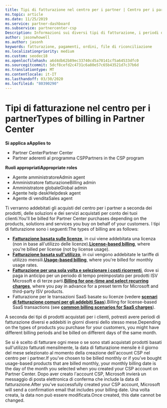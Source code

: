 ```yaml
---
title: Tipi di fatturazione nel centro per i partner | Centro per i partner
ms.topic: article
ms.date: 11/25/2019
ms.service: partner-dashboard
ms.subservice: partnercenter-csp
Description: Informazioni sui diversi tipi di fatturazione, i periodi di fatturazione e le date di fatturazione che potrebbero essere visualizzati nel centro per i partner.
author: jasonwhowell
ms.author: jasonh
keywords: fatturazione, pagamenti, ordini, file di riconciliazione
ms.localizationpriority: medium
ms.custom: seodec18
ms.openlocfilehash: a6d4db62b89ec33740cd5a70141cf5a64533dfc0
ms.sourcegitcommit: 5dcf8cefd2c4731c6a80e57c65b43521d7c37b6d
ms.translationtype: MT
ms.contentlocale: it-IT
ms.lasthandoff: 03/30/2020
ms.locfileid: "80390290"
---
```

# <a name="types-of-billing-in-partner-center"></a><span data-ttu-id="32660-104">Tipi di fatturazione nel centro per i partner</span><span class="sxs-lookup"><span data-stu-id="32660-104">Types of billing in Partner Center</span></span>

<span data-ttu-id="32660-105">**Si applica a**</span><span class="sxs-lookup"><span data-stu-id="32660-105">**Applies to**</span></span>

- <span data-ttu-id="32660-106">Partner Center</span><span class="sxs-lookup"><span data-stu-id="32660-106">Partner Center</span></span>
- <span data-ttu-id="32660-107">Partner aderenti al programma CSP</span><span class="sxs-lookup"><span data-stu-id="32660-107">Partners in the CSP program</span></span>

<span data-ttu-id="32660-108">**Ruoli appropriati**</span><span class="sxs-lookup"><span data-stu-id="32660-108">**Appropriate roles**</span></span>

- <span data-ttu-id="32660-109">Agente amministratore</span><span class="sxs-lookup"><span data-stu-id="32660-109">Admin agent</span></span>
- <span data-ttu-id="32660-110">Amministratore fatturazione</span><span class="sxs-lookup"><span data-stu-id="32660-110">Billing admin</span></span>
- <span data-ttu-id="32660-111">Amministratore globale</span><span class="sxs-lookup"><span data-stu-id="32660-111">Global admin</span></span>
- <span data-ttu-id="32660-112">Agente help desk</span><span class="sxs-lookup"><span data-stu-id="32660-112">Helpdesk agent</span></span>
- <span data-ttu-id="32660-113">Agente di vendita</span><span class="sxs-lookup"><span data-stu-id="32660-113">Sales agent</span></span>

<span data-ttu-id="32660-114">Ti verranno addebitati gli acquisti del centro per i partner a seconda dei prodotti, delle soluzioni e dei servizi acquistati per conto dei tuoi clienti.</span><span class="sxs-lookup"><span data-stu-id="32660-114">You'll be billed for Partner Center purchases depending on the products, solutions and services you buy on behalf of your customers.</span></span> <span data-ttu-id="32660-115">I tipi di fatturazione sono i seguenti:</span><span class="sxs-lookup"><span data-stu-id="32660-115">The types of billing are as follows:</span></span>

- <span data-ttu-id="32660-116">[**Fatturazione basata sulle licenze**](license-based-billing.md), in cui viene addebitata una licenza (non in base all'utilizzo delle licenze).</span><span class="sxs-lookup"><span data-stu-id="32660-116">[**License-based billing**](license-based-billing.md), where you're billed per license (not by license usage).</span></span>
- <span data-ttu-id="32660-117">[**Fatturazione basata sull'utilizzo**](usage-based-billing.md), in cui vengono addebitate le tariffe di utilizzo mensili.</span><span class="sxs-lookup"><span data-stu-id="32660-117">[**Usage-based billing**](usage-based-billing.md), where you're billed for monthly usage rates.</span></span>
- <span data-ttu-id="32660-118">[**Fatturazione per una sola volta e selezionare i costi ricorrenti**](one-time-and-recurring-billing.md), dove si paga in anticipo per un periodo di tempo preimpostato per prodotti ISV Microsoft e di terze parti.</span><span class="sxs-lookup"><span data-stu-id="32660-118">[**Billing for one-time and select recurring charges**](one-time-and-recurring-billing.md), where you pay in advance for a preset term for Microsoft and third-party ISV products.</span></span>
- <span data-ttu-id="32660-119">Fatturazione per le transazioni SaaS basate su licenze (vedere [**scenari di fatturazione comuni per gli addebiti Saas**](common-billing-scenarios-saas.md)).</span><span class="sxs-lookup"><span data-stu-id="32660-119">Billing for license-based SaaS transactions (see [**common billing scenarios for SaaS charges**](common-billing-scenarios-saas.md)).</span></span>

<span data-ttu-id="32660-120">A seconda dei tipi di prodotti acquistati per i clienti, potresti avere periodi di fatturazione diversi e addebiti in giorni diversi dello stesso mese.</span><span class="sxs-lookup"><span data-stu-id="32660-120">Depending on the types of products you purchase for your customers, you might have different billing periods and be billed on different days of the same month.</span></span>

<span data-ttu-id="32660-121">Se si è scelto di fatturare ogni mese o se sono stati acquistati prodotti basati sull'utilizzo fatturati mensilmente, la data di fatturazione mensile è il giorno del mese selezionato al momento della creazione dell'account CSP nel centro per i partner.</span><span class="sxs-lookup"><span data-stu-id="32660-121">If you’ve chosen to be billed monthly or if you’ve bought usage-based products that are billed monthly, your monthly billing date is the day of the month you selected when you created your CSP account on Partner Center.</span></span> <span data-ttu-id="32660-122">Dopo aver creato l'account CSP, Microsoft invierà un messaggio di posta elettronica di conferma che include la data di fatturazione.</span><span class="sxs-lookup"><span data-stu-id="32660-122">After you’ve successfully created your CSP account, Microsoft will send a confirmation email that includes your billing date.</span></span> <span data-ttu-id="32660-123">Una volta creata, la data non può essere modificata.</span><span class="sxs-lookup"><span data-stu-id="32660-123">Once created, this date cannot be changed.</span></span>
